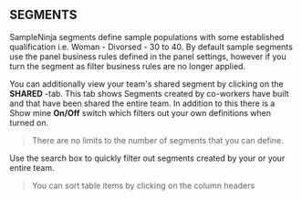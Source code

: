 ## SEGMENTS

SampleNinja segments define sample populations with some established qualification i.e. Woman - Divorsed - 30 to 40. By default sample segments use the panel business rules defined in the panel settings, however if you turn the segment as filter business rules are no longer applied.

You can additionally view your team's shared segment by clicking on the **SHARED** -tab. This tab shows Segments created by co-workers have built and that have been shared the entire team. In addition to this there is a Show mine **On/Off** switch which filters out your own definitions when turned on.

> There are no limits to the number of segments that you can define.

Use the search box to quickly filter out segments created by your or your entire team.

> You can sort table items by clicking on the column headers
